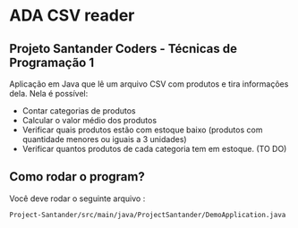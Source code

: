 # ADA CSV reader
## Projeto Santander Coders - Técnicas de Programação 1

Aplicação em Java que lê um arquivo CSV com produtos e tira informações dela. Nela é possível:
* Contar categorias de produtos
* Calcular o valor médio dos produtos
* Verificar quais produtos estão com estoque baixo (produtos com quantidade menores ou iguais a 3 unidades)
* Verificar quantos produtos de cada categoria tem em estoque. (TO DO)

## Como rodar o program?
Você deve rodar o seguinte arquivo :
```
Project-Santander/src/main/java/ProjectSantander/DemoApplication.java
```


